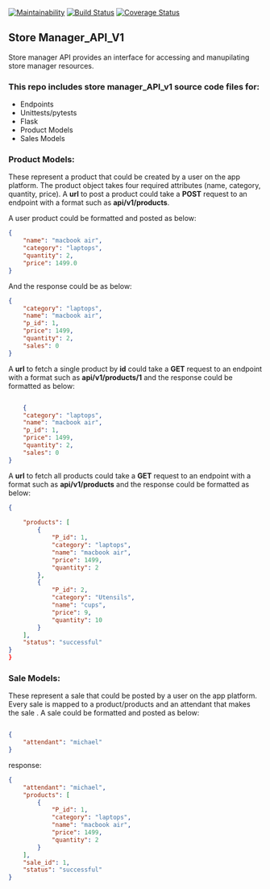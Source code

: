 [![Maintainability](https://api.codeclimate.com/v1/badges/c4b765fc3ef09ddeadf2/maintainability)](https://codeclimate.com/github/mkibuuka/store_manager_api_v1/maintainability) [![Build Status](https://travis-ci.org/mkibuuka/store_manager_api_v1.svg?branch=fetch_sale_by_id)](https://travis-ci.org/mkibuuka/store_manager_api_v1) [![Coverage Status](https://coveralls.io/repos/github/mkibuuka/store_manager_api_v1/badge.svg?branch=fetch_sale_by_id)](https://coveralls.io/github/mkibuuka/store_manager_api_v1?branch=fetch_sale_by_id)
## Store Manager_API_V1
Store manager API provides an interface for accessing and manupilating store manager resources.

### This repo includes store manager_API_v1 source code files for:
* Endpoints
* Unittests/pytests
* Flask
* Product Models
* Sales Models

### Product Models:
These represent a product that could be created by a user on the app platform. The product object takes four required attributes (name, category, quantity, price).
A **url** to post a product could take a **POST** request to an endpoint with a format such as **api/v1/products**.

A user product could be formatted and posted as below:
```json
{
	"name": "macbook air",
	"category": "laptops",
	"quantity": 2,
	"price": 1499.0
}
```
And the response could be as below:
```json
{
    "category": "laptops",
    "name": "macbook air",
    "p_id": 1,
    "price": 1499,
    "quantity": 2,
    "sales": 0
}
```
A **url** to fetch a single product by **id** could take a **GET** request to an endpoint with a format such as **api/v1/products/1** and the response could be formatted as below:
```json

    {
    "category": "laptops",
    "name": "macbook air",
    "p_id": 1,
    "price": 1499,
    "quantity": 2,
    "sales": 0
}

```
A **url** to fetch all products could take a **GET** request to an endpoint with a format such as **api/v1/products** and the response could be formatted as below:
```json
{
	
    "products": [
        {
            "P_id": 1,
            "category": "laptops",
            "name": "macbook air",
            "price": 1499,
            "quantity": 2
        },
        {
            "P_id": 2,
            "category": "Utensils",
            "name": "cups",
            "price": 9,
            "quantity": 10
        }
    ],
    "status": "successful"
}
}
```

### Sale Models:
These represent a sale that could be posted by a user on the app platform. Every sale is mapped to a product/products and an attendant that makes the sale .
A sale could be formatted and posted as below:
```json

{
	"attendant": "michael"
}
```

response:
```json
{
    "attendant": "michael",
    "products": [
        {
            "P_id": 1,
            "category": "laptops",
            "name": "macbook air",
            "price": 1499,
            "quantity": 2
        }
    ],
    "sale_id": 1,
    "status": "successful"
}
```

